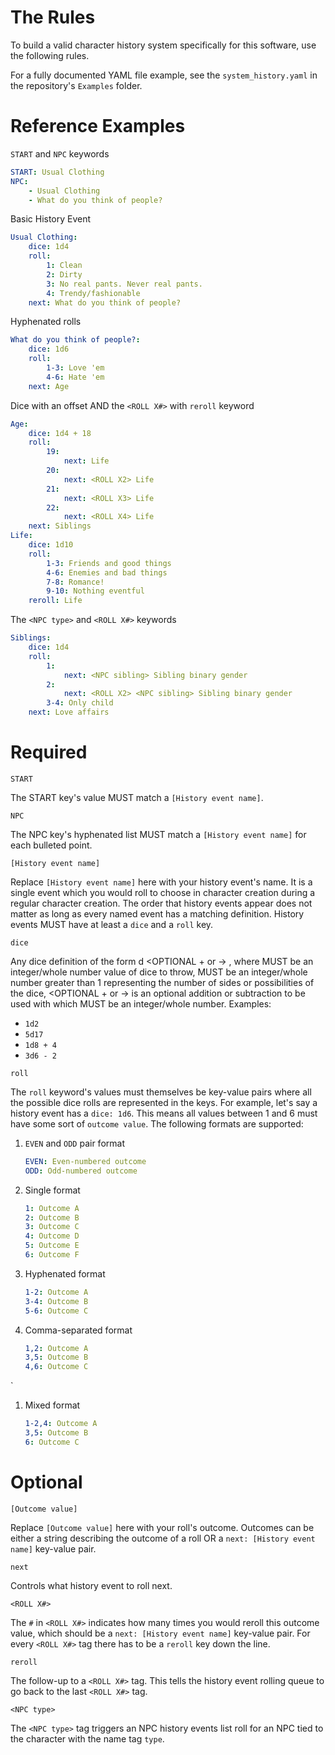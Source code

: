 # The Rules

To build a valid character history system specifically for this software, use the following rules.

For a fully documented YAML file example, see the `system_history.yaml` in the repository's `Examples` folder.

# Reference Examples

`START` and `NPC` keywords

```yaml
START: Usual Clothing
NPC:
    - Usual Clothing
    - What do you think of people?
```

Basic History Event

```yaml
Usual Clothing:
    dice: 1d4
    roll:
        1: Clean
        2: Dirty
        3: No real pants. Never real pants.
        4: Trendy/fashionable
    next: What do you think of people?
```

Hyphenated rolls

```yaml
What do you think of people?:
    dice: 1d6
    roll:
        1-3: Love 'em
        4-6: Hate 'em
    next: Age
```

Dice with an offset AND the `<ROLL X#>` with `reroll` keyword

```yaml
Age:
    dice: 1d4 + 18
    roll:
        19:
            next: Life
        20:
            next: <ROLL X2> Life
        21:
            next: <ROLL X3> Life
        22:
            next: <ROLL X4> Life
    next: Siblings
Life:
    dice: 1d10
    roll:
        1-3: Friends and good things
        4-6: Enemies and bad things
        7-8: Romance!
        9-10: Nothing eventful
    reroll: Life
```

The `<NPC type>` and `<ROLL X#>` keywords

```yaml
Siblings:
    dice: 1d4
    roll:
        1:
            next: <NPC sibling> Sibling binary gender
        2:
            next: <ROLL X2> <NPC sibling> Sibling binary gender
        3-4: Only child
    next: Love affairs
```

# Required

`START`

The START key's value MUST match a `[History event name]`.

`NPC`

The NPC key's hyphenated list MUST match a `[History event name]` for each bulleted point.

`[History event name]`

Replace `[History event name]` here with your history event's name.  It is a single event which you would roll to choose in character creation during a regular character creation.  The order that history events appear does not matter as long as every named event has a matching definition.  History events MUST have at least a `dice` and a `roll` key.

`dice`

Any dice definition of the form <QUANTITY>d<SIDES> <OPTIONAL + or -> <OPTIONAL OFFSET>, where <QUANTITY> MUST be an integer/whole number value of dice to throw, <SIDES> MUST be an integer/whole number greater than 1 representing the number of sides or possibilities of the dice, <OPTIONAL + or -> is an optional addition or subtraction to be used with <OPTIONAL OFFSET> which MUST be an integer/whole number.  Examples:

- `1d2`
- `5d17`
- `1d8 + 4`
- `3d6 - 2`

`roll`

The `roll` keyword's values must themselves be key-value pairs where all the possible dice rolls are represented in the keys.  For example, let's say a history event has a `dice: 1d6`.  This means all values between 1 and 6 must have some sort of `outcome value`.  The following formats are supported:

1. `EVEN` and `ODD` pair format

    ```yaml
    EVEN: Even-numbered outcome
    ODD: Odd-numbered outcome
    ```

1. Single format

    ```yaml
    1: Outcome A
    2: Outcome B
    3: Outcome C
    4: Outcome D
    5: Outcome E
    6: Outcome F
    ```

1. Hyphenated format

    ```yaml
    1-2: Outcome A
    3-4: Outcome B
    5-6: Outcome C
    ```

1. Comma-separated format

    ```yaml
    1,2: Outcome A
    3,5: Outcome B
    4,6: Outcome C
    ```
`
1. Mixed format

    ```yaml
    1-2,4: Outcome A
    3,5: Outcome B
    6: Outcome C
    ```

# Optional

`[Outcome value]`

Replace `[Outcome value]` here with your roll's outcome.  Outcomes can be either a string describing the outcome of a roll OR a `next: [History event name]` key-value pair.

`next`

Controls what history event to roll next.

`<ROLL X#>`

The `#` in `<ROLL X#>` indicates how many times you would reroll this outcome value, which should be a `next: [History event name]` key-value pair.  For every `<ROLL X#>` tag there has to be a `reroll` key down the line.

`reroll`

The follow-up to a `<ROLL X#>` tag.  This tells the history event rolling queue to go back to the last `<ROLL X#>` tag.

`<NPC type>`

The `<NPC type>` tag triggers an NPC history events list roll for an NPC tied to the character with the name tag `type`.
